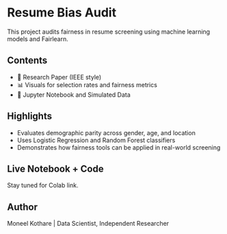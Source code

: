
# Resume Bias Audit
This project audits fairness in resume screening using machine learning models and Fairlearn.

## Contents
- 📄 Research Paper (IEEE style)
- 📊 Visuals for selection rates and fairness metrics
- 📁 Jupyter Notebook and Simulated Data

## Highlights
- Evaluates demographic parity across gender, age, and location
- Uses Logistic Regression and Random Forest classifiers
- Demonstrates how fairness tools can be applied in real-world screening

## Live Notebook + Code
Stay tuned for Colab link.

## Author
Moneel Kothare | Data Scientist, Independent Researcher
